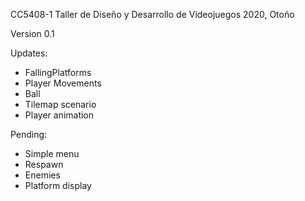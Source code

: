CC5408-1 Taller de Diseño y Desarrollo de Videojuegos 2020, Otoño


Version 0.1 

Updates:
+ FallingPlatforms
+ Player Movements
+ Ball
+ Tilemap scenario
+ Player animation

Pending:
+ Simple menu
+ Respawn 
+ Enemies
+ Platform display
